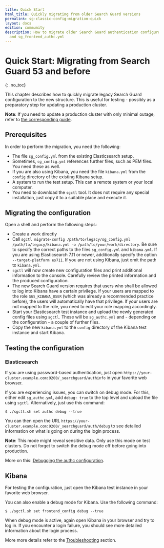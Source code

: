 ```yaml
---
title: Quick Start
html_title: Quickly migrating from older Search Guard versions
permalink: sg-classic-config-migration-quick
layout: docs
edition: community
description: How to migrate older Search Guard authentication configurations to sg_authc.yml
  and sg_frontend_authc.yml
---
```

<!---
Copyright 2022 floragunn GmbH
-->

# Quick Start: Migrating from Search Guard 53 and before
{: .no_toc}

This chapter describes how to quickly migrate legacy Search Guard configuration to the new structure. This is useful for testing - possibly as a preparatory step for updating a production cluster.

**Note:** If you need to update a production cluster with only minimal outage, refer to [the corresponding guide](sg53_migration_prod.md).

## Prerequisites

In order to perform the migration, you need the following:

- The file `sg_config.yml` from the existing Elasticsearch setup.
- Sometimes, `sg_config.yml` references further files, such as PEM files. You need these as well.
- If you are also using Kibana, you need the file `kibana.yml` from the `config` directory of the existing Kibana setup.
- A system to run the test setup. This can a remote system or your local computer. 
- You need to download the `sgctl` tool. It does not require any special installation, just copy it to a suitable place and execute it.

## Migrating the configuration

Open a shell and perform the following steps:

- Create a work directly 
- Call `sgctl migrate-config /path/to/legacy/sg_config.yml /path/to/legacy/kibana.yml -o /path/to/your/work/directory`. Be sure to specify the correct paths to the files `sg_config.yml` and `kibana.yml`. If you are using Elasticsearch 7.11 or newer, additionally specify the option `--target-platform es711`. If you are not using Kibana, just omit the path to  `kibana.yml`.
- `sgctl` will now create new configuration files and print additional information to the console. Carefully review the printed information and the produced configuration.
- The new Search Guard version requires that users who shall be allowed to log into Kibana have a certain privilege. If your users are mapped to the role `SGS_KIBANA_USER` (which was already a recommended practice before), the users will automatically have that privilege. If your users are not mapped to the role, you need to edit your role mapping accordingly.
- Start your Elasticsearch test instance and upload the newly generated config files using `sgctl`. These will be `sg_authc.yml` and - depending on the configuration - a couple of further files. 
- Copy the new `kibana.yml` to the `config` directory of the Kibana test instance and start Kibana.

## Testing the configuration

### Elasticsearch

If you are using password-based authentication, just open `https://your-cluster.example.com:9200/_searchguard/authinfo` in your favorite web browser. 

If you are experiencing issues, you can switch on debug mode. For this, either edit `sg_authc.yml`, add `debug: true` to the top level and upload the file using `sgctl`. Alternatively, just use this command:

```
$ ./sgctl.sh set authc debug --true
```

You can then open the URL `https://your-cluster.example.com:9200/_searchguard/auth/debug` to see detailed information on what is going on during the login process.

**Note:** This mode might reveal sensitive data. Only use this mode on test clusters. Do not forget to switch the debug mode off before going into production.

More on this: [Debugging the authc configuration](../_docs_auth_auth/auth_auth_rest_config.md#debugging-the-authc-configuration).

## Kibana

For testing the configuration, just open the Kibana test instance in your favorite web browser. 

You can also enable a debug mode for Kibana. Use the following command:

```
$ ./sgctl.sh set frontend_config debug --true
```

When debug mode is active, again open Kibana in your browser and try to log in. If you encounter a login failure, you should see more detailed information about the login process. 

More more details refer to the [Troubleshooting](kibana_authentication_troubleshooting.md) section.

